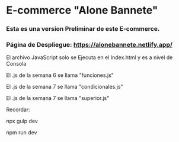 # E-commerce "Alone Bannete"

### Esta es una version Preliminar de este E-commerce.

### Página de Despliegue: https://alonebannete.netlify.app/

El archivo JavaScript solo se Ejecuta en el Index.html y es a nivel de Consola

El .js de la semana 6 se llama "funciones.js"

El .js de la semana 7 se llama "condicionales.js"

El .js de la semana 7 se llama "superior.js"


Recordar: 

npx gulp dev

npm run dev
